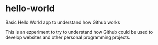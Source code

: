 # hello-world
Basic Hello World app to understand how Github works

This is an ezperiment to try to understand how Github could be used
to develop websites and other personal programming projects.
